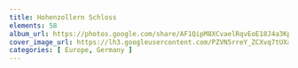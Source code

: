 ```yaml
---
title: Hohenzollern Schloss
elements: 58
album_url: https://photos.google.com/share/AF1QipM8XCvaelRqvEoE18J4a3KphsvR_701nF9CSEpKWvnFOXUjPYyJSVEfBWThfosR_A?key=ckhyV2NxaGxpWHpWVUpmeDRmY0ZuNERBTjhfMm9n
cover_image_url: https://lh3.googleusercontent.com/PZVN5rreY_ZCXvq7tUXaPmKE0Zgax0pciPQheu4MZBziT28N0Owi0xGtagDd_hOtShmZ6uLbJaGF59vtDfJXyk2rDTAfhzG7IErYxNA6RLDthoLS_AviRAmmpnKWNBnD30TXrQIa_4X6RNvyDS4gCuycyBPko7zBaHfAJHXOTza-xF4MGbSaaS46VGth-0HRFxKOr50CexI5E0s0URshLJjxT3jRQl_l8kZgvtrTWIHtNbXOj_UmAHN359LseRe_OPXPqBn1KZxGT_goTOGXNuK8-FI_guOplR-hUbVB6Y7IoB-1d4ozpCGw4y5wEorvQRHwA89_7jmbXZdtkFJnaUWXvQxMx-lsT6R0JFIMs9GHh_feVRPuDOFO39ndieKlSpYuyDpSnczYjzce-oc-5xtnrD6xEMwagT4YUX_vNHoBf9Q72pa39AdNLxjRdJpZHyMT_aQTqP4NjX8Q4PdDVWPm2P2cRhsThZ37ZmGhFkBQ5DxkO5u79Qg0YqQJDbVlA5L6FBPscYtKHYV11yvx6ydLnEZGFg5YcrtfHBtDb8Syz2BmjuZnTh4ZzYrBfPGO9twHRymarnJhKXgjQvFtq3F3rpk1quN47OjyVVHvYUFHjLMUDPyO9z4X0viPJaXXjyA9RS3IWzuMF3bd8xVfsns=s195-p-k-no
categories: [ Europe, Germany ]
---
```

